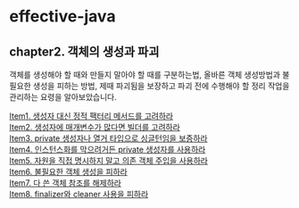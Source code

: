 # effective-java

## chapter2. 객체의 생성과 파괴
객체를 생성해야 할 때와 만들지 말아야 할 때를 구분하는법, 올바른 객체 생성방법과 불필요한 생성을 피하는 방법, 제때 파괴됨을 보장하고 파괴 전에 수행해야 할 정리 작업을 관리하는 요령을 알아보았습니다.

[Item1. 생성자 대신 정적 팩터리 메서드를 고려하라](https://south-leopard-b1c.notion.site/Item1-bbbb413b4b03402abdec5d01e7daab57?pvs=4) <br>
[Item2. 생성자에 매개변수가 많다면 빌더를 고려하라](https://south-leopard-b1c.notion.site/Item2-850e4eecc80c416bb63b0c4cd6cc4b1c?pvs=4) <br>
[Item3. private 생성자나 열거 타입으로 싱글턴임을 보증하라](https://south-leopard-b1c.notion.site/Item3-private-5c0751ac2f324729999b133d3bfd971d?pvs=4) <br>
[Item4. 인스턴스화를 막으려거든 private 생성자를 사용하라](https://south-leopard-b1c.notion.site/Item4-private-391438c7ba2b4bff85240abbc77d076d?pvs=4) <br>
[Item5. 자원을 직접 명시하지 말고 의존 객체 주입을 사용하라](https://south-leopard-b1c.notion.site/Item5-5f620339dca241ce8460215d3bc379bd?pvs=4) <br>
[Item6. 불필요한 객체 생성을 피하라](https://south-leopard-b1c.notion.site/Item6-da5cea7ae7c14882a8de6fb5a9cc8e29?pvs=4) <br>
[Item7. 다 쓴 객체 참조를 해제하라](https://south-leopard-b1c.notion.site/Item7-41d6fa035ff14a9394edcd30e10fbb6a?pvs=4) <br>
[Item8. finalizer와 cleaner 사용을 피하라](https://south-leopard-b1c.notion.site/Item8-finalizer-cleaner-b05be4950ff84c6293b029c54405d1ec?pvs=4) <br>
